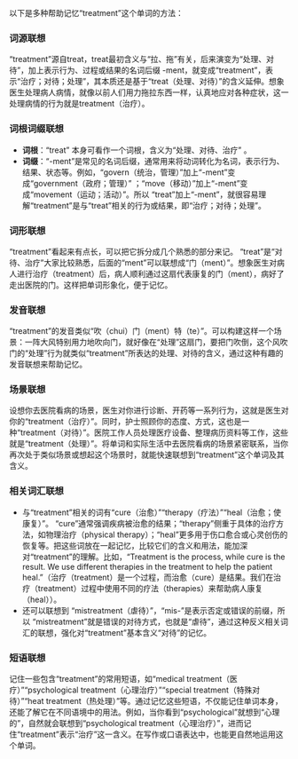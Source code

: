 以下是多种帮助记忆“treatment”这个单词的方法：

### 词源联想
“treatment”源自treat，treat最初含义与“拉、拖”有关，后来演变为“处理、对待”，加上表示行为、过程或结果的名词后缀 -ment，就变成“treatment”，表示“治疗；对待；处理”，其本质还是基于“treat（处理、对待）”的含义延伸。想象医生处理病人病情，就像以前人们用力拖拉东西一样，认真地应对各种症状，这一处理病情的行为就是treatment（治疗）。 

### 词根词缀联想
- **词根**：“treat” 本身可看作一个词根，含义为“处理、对待、治疗” 。
- **词缀**：“-ment”是常见的名词后缀，通常用来将动词转化为名词，表示行为、结果、状态等。例如，“govern（统治，管理）”加上“-ment”变成“government（政府；管理）” ；“move（移动）”加上“-ment”变成“movement（运动；活动）”。所以 “treat”加上“-ment”，就很容易理解“treatment”是与“treat”相关的行为或结果，即“治疗；对待；处理”。 

### 词形联想
“treatment”看起来有点长，可以把它拆分成几个熟悉的部分来记。 “treat”是“对待、治疗”大家比较熟悉，后面的“ment”可以联想成“门（ment）”。想象医生对病人进行治疗（treatment）后，病人顺利通过这扇代表康复的门（ment），病好了走出医院的门。这样把单词形象化，便于记忆。 

### 发音联想
“treatment”的发音类似“吹（chui）门（ment）特（te）”。可以构建这样一个场景：一阵大风特别用力地吹向门，就好像在“处理”这扇门，要把门吹倒，这个风吹门的“处理”行为就类似“treatment”所表达的处理、对待的含义，通过这种有趣的发音联想来帮助记忆。 

### 场景联想
设想你去医院看病的场景，医生对你进行诊断、开药等一系列行为，这就是医生对你的“treatment（治疗）”。同时，护士照顾你的态度、方式，这也是一种“treatment（对待）”。医院工作人员处理医疗设备、整理病历资料等工作，这些就是“treatment（处理）”。将单词和实际生活中去医院看病的场景紧密联系，当你再次处于类似场景或想起这个场景时，就能快速联想到“treatment”这个单词及其含义。 

### 相关词汇联想
- 与“treatment”相关的词有“cure（治愈）”“therapy（疗法）”“heal（治愈；使康复）”。 “cure”通常强调疾病被治愈的结果；“therapy”侧重于具体的治疗方法，如物理治疗（physical therapy）；“heal”更多用于伤口愈合或心灵创伤的恢复等。把这些词放在一起记忆，比较它们的含义和用法，能加深对“treatment”的理解。比如，“Treatment is the process, while cure is the result. We use different therapies in the treatment to help the patient heal.”（治疗（treatment）是一个过程，而治愈（cure）是结果。我们在治疗（treatment）过程中使用不同的疗法（therapies）来帮助病人康复（heal））。 
- 还可以联想到 “mistreatment（虐待）”，“mis-”是表示否定或错误的前缀，所以 “mistreatment”就是错误的对待方式，也就是“虐待”，通过这种反义相关词汇的联想，强化对“treatment”基本含义“对待”的记忆。 

### 短语联想
记住一些包含“treatment”的常用短语，如“medical treatment（医疗）”“psychological treatment（心理治疗）”“special treatment（特殊对待）”“heat treatment（热处理）”等。通过记忆这些短语，不仅能记住单词本身，还能了解它在不同语境中的用法。例如，当你看到“psychological”就想到“心理的”，自然就会联想到“psychological treatment（心理治疗）”，进而记住“treatment”表示“治疗”这一含义。在写作或口语表达中，也能更自然地运用这个单词。 